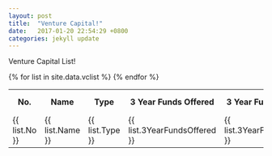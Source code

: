 ```yaml
---
layout: post
title:  "Venture Capital!"
date:   2017-01-20 22:54:29 +0800
categories: jekyll update
---
```

Venture Capital List!

<table  align="left">
  <tr>
  <th>
  No.
  </th>	
   <th>
  Name
  </th>
   <th>
  Type
  </th>
  <th>
  3 Year Funds Offered
  </th>
    <th>
  3 Year Funds Sold
  </th>
  <th>
  Est. Most Recent Fund Date
  </th>
  <th>
  Investor Location
  </th>
   <th>
  Investor City
  </th>
   <th>
  Investor State
  </th>
   <th>
  Investor Country
  </th>
   <th>
  Portfolio Size
  </th>
   <th>
  Number of Deals
  </th>
   <th>
  Website
  </th>
  <th>
  Average Growth Score
  </th>
  </tr>
  
  <tr>
  {% for list in site.data.vclist %}
   <td>
        {{ list.No }}
    </td>
     <td>
        {{ list.Name }}
    </td>
      <td>
        {{ list.Type }}
    </td>
     <td>
        {{ list.3YearFundsOffered }}
    </td>
    <td>
        {{ list.3YearFundsSold }}
    </td>
     <td>
        {{ list.EstMostRecentFundDate }}
    </td>
    <td>
        {{ list.InvestorLocation }}
    </td>
    <td>
        {{ list.InvestorCity }}
    </td>
      <td>
        {{ list.InvestorState }}
    </td>
     <td>
        {{ list.InvestorCountry }}
    </td>
     <td>
        {{ list.PortfolioSize }}
    </td>
       <td>
        {{ list.NumberofDeals }}
    </td>
    <td>
        {{ list.Website }}
    </td>
    <td>
        {{ list.AverageGrowthScore}}
    </td>
    {% endfor %}
  </tr>
</table>
